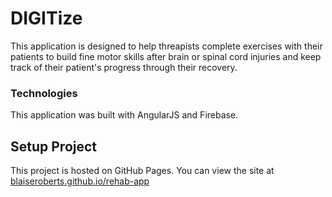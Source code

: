 # DIGITize
This application is designed to help threapists complete exercises with their patients to build fine motor skills after brain or spinal cord injuries and keep track of their patient's progress through their recovery.

### Technologies
This application was built with AngularJS and Firebase.

## Setup Project
This project is hosted on GitHub Pages.
You can view the site at [blaiseroberts.github.io/rehab-app](https://blaiseroberts.github.io/rehab-app/#!/)
